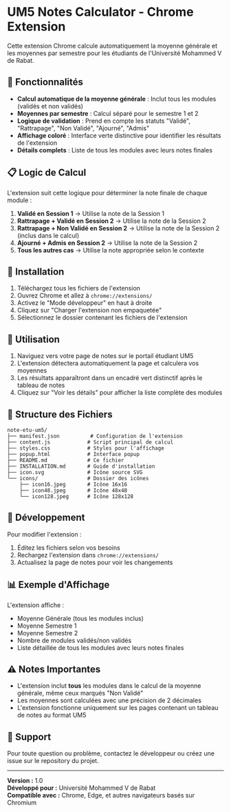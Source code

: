 # UM5 Notes Calculator - Chrome Extension

Cette extension Chrome calcule automatiquement la moyenne générale et les moyennes par semestre pour les étudiants de l'Université Mohammed V de Rabat.

## 🎯 Fonctionnalités

- **Calcul automatique de la moyenne générale** : Inclut tous les modules (validés et non validés)
- **Moyennes par semestre** : Calcul séparé pour le semestre 1 et 2
- **Logique de validation** : Prend en compte les statuts "Validé", "Rattrapage", "Non Validé", "Ajourné", "Admis"
- **Affichage coloré** : Interface verte distinctive pour identifier les résultats de l'extension
- **Détails complets** : Liste de tous les modules avec leurs notes finales

## 📋 Logic de Calcul

L'extension suit cette logique pour déterminer la note finale de chaque module :

1. **Validé en Session 1** → Utilise la note de la Session 1
2. **Rattrapage + Validé en Session 2** → Utilise la note de la Session 2
3. **Rattrapage + Non Validé en Session 2** → Utilise la note de la Session 2 (inclus dans le calcul)
4. **Ajourné + Admis en Session 2** → Utilise la note de la Session 2
5. **Tous les autres cas** → Utilise la note appropriée selon le contexte

## 🚀 Installation

1. Téléchargez tous les fichiers de l'extension
2. Ouvrez Chrome et allez à `chrome://extensions/`
3. Activez le "Mode développeur" en haut à droite
4. Cliquez sur "Charger l'extension non empaquetée"
5. Sélectionnez le dossier contenant les fichiers de l'extension

## 📖 Utilisation

1. Naviguez vers votre page de notes sur le portail étudiant UM5
2. L'extension détectera automatiquement la page et calculera vos moyennes
3. Les résultats apparaîtront dans un encadré vert distinctif après le tableau de notes
4. Cliquez sur "Voir les détails" pour afficher la liste complète des modules

## 📁 Structure des Fichiers

```
note-etu-um5/
├── manifest.json          # Configuration de l'extension
├── content.js            # Script principal de calcul
├── styles.css            # Styles pour l'affichage
├── popup.html            # Interface popup
├── README.md             # Ce fichier
├── INSTALLATION.md       # Guide d'installation
├── icon.svg              # Icône source SVG
└── icons/                # Dossier des icônes
    ├── icon16.jpeg       # Icône 16x16
    ├── icon48.jpeg       # Icône 48x48
    └── icon128.jpeg      # Icône 128x128
```

## 🔧 Développement

Pour modifier l'extension :

1. Éditez les fichiers selon vos besoins
2. Rechargez l'extension dans `chrome://extensions/`
3. Actualisez la page de notes pour voir les changements

## 📊 Exemple d'Affichage

L'extension affiche :
- Moyenne Générale (tous les modules inclus)
- Moyenne Semestre 1
- Moyenne Semestre 2
- Nombre de modules validés/non validés
- Liste détaillée de tous les modules avec leurs notes finales

## ⚠️ Notes Importantes

- L'extension inclut **tous** les modules dans le calcul de la moyenne générale, même ceux marqués "Non Validé"
- Les moyennes sont calculées avec une précision de 2 décimales
- L'extension fonctionne uniquement sur les pages contenant un tableau de notes au format UM5

## 🤝 Support

Pour toute question ou problème, contactez le développeur ou créez une issue sur le repository du projet.

---

**Version :** 1.0  
**Développé pour :** Université Mohammed V de Rabat  
**Compatible avec :** Chrome, Edge, et autres navigateurs basés sur Chromium
